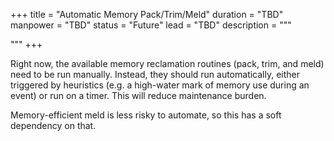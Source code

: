 +++
title = "Automatic Memory Pack/Trim/Meld"
duration = "TBD"
manpower = "TBD"
status = "Future"
lead = "TBD"
description = """

"""
+++

Right now, the available memory reclamation routines (pack, trim, and meld) need to be run manually.  Instead, they should run automatically, either triggered by heuristics (e.g. a high-water mark of memory use during an event) or run on a timer.  This will reduce maintenance burden.

Memory-efficient meld is less risky to automate, so this has a soft dependency on that.
